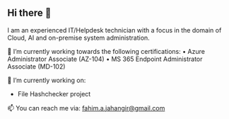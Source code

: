 ## Hi there 👋

I am an experienced IT/Helpdesk technician with a focus in the domain of Cloud, AI and on-premise system administration.

🌱 I’m currently working towards the following certifications:
• Azure Administrator Associate (AZ-104)
• MS 365 Endpoint Administrator Associate (MD-102)

🔭 I’m currently working on:
- File Hashchecker project

📫 You can reach me via: fahim.a.jahangir@gmail.com
